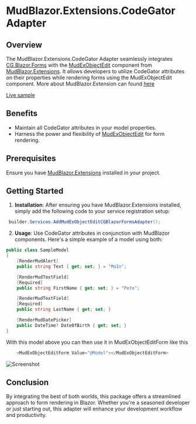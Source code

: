 ﻿# MudBlazor.Extensions.CodeGator Adapter

## Overview
The MudBlazor.Extensions.CodeGator Adapter seamlessly integrates [CG.Blazor.Forms](https://github.com/CodeGator/CG.Blazor.Forms._MudBlazor) with the [MudExObjectEdit](https://github.com/fgilde/MudBlazor.Extensions/blob/main/MudBlazor.Extensions/Docs/ObjectEdit.md) component from [MudBlazor.Extensions](https://www.mudex.org). It allows developers to utilize CodeGator attributes on their properties while rendering forms using the MudExObjectEdit component.
More about MudBlazor.Extension can found [here](https://www.mudex.org/)


[Live sample](https://www.mudex.org/object-edit-cg-adapter?layout=empty)

## Benefits
- Maintain all CodeGator attributes in your model properties.
- Harness the power and flexibility of [MudExObjectEdit](https://github.com/fgilde/MudBlazor.Extensions/blob/main/MudBlazor.Extensions/Docs/ObjectEdit.md) for form rendering.
  
## Prerequisites
Ensure you have [MudBlazor.Extensions](https://github.com/fgilde/MudBlazor.Extensions) installed in your project.

## Getting Started

1. **Installation**: After ensuring you have MudBlazor.Extensions installed, simply add the following code to your service registration setup:

```c#
 builder.Services.AddMudExObjectEditCGBlazorFormsAdapter();
```

2. **Usage**: Use CodeGator attributes in conjunction with MudBlazor components. Here's a simple example of a model using both:

```c#
public class SampleModel
{
    [RenderMudAlert]
    public string Text { get; set; } = "MoIn";

    [RenderMudTextField]
    [Required]
    public string FirstName { get; set; } = "Pete";

    [RenderMudTextField]
    [Required]
    public string LastName { get; set; }

    [RenderMudDatePicker]
    public DateTime? DateOfBirth { get; set; }
}
```

With this model above you can then use it in MudExObjectEditForm like this

```c#
    <MudExObjectEditForm Value="@Model"></MudExObjectEditForm>
```

![Screenshot](https://raw.githubusercontent.com/fgilde/MudBlazor.Extensions/main/MudBlazor.Extensions.CodeGator.Adapter/screenshot.png)

## Conclusion
By integrating the best of both worlds, this package offers a streamlined approach to form rendering in Blazor. Whether you're a seasoned developer or just starting out, this adapter will enhance your development workflow and productivity.
